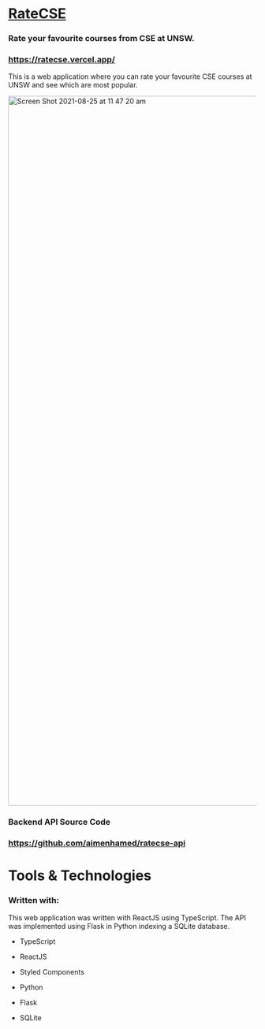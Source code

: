 # [RateCSE](https://ratecse.vercel.app/)

### Rate your favourite courses from CSE at UNSW. 
### https://ratecse.vercel.app/

This is a web application where you can rate your favourite CSE courses at UNSW and see which are most popular.

<img width="1440" alt="Screen Shot 2021-08-25 at 11 47 20 am" src="https://user-images.githubusercontent.com/66828989/130712856-770d8502-c5b4-471f-b3a9-ec1decc9ff48.png">

### Backend API Source Code
### https://github.com/aimenhamed/ratecse-api

# Tools & Technologies

### Written with:

This web application was written with ReactJS using TypeScript. The API was implemented using Flask in Python indexing a SQLite database.

- TypeScript

- ReactJS
- Styled Components

- Python
- Flask

- SQLite
